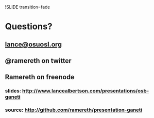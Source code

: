 !SLIDE transition=fade

# Questions? #
## lance@osuosl.org ##
## @ramereth on twitter ##
## Ramereth on freenode ##

### slides: http://www.lancealbertson.com/presentations/osb-ganeti ###
### source: http://github.com/ramereth/presentation-ganeti ###
